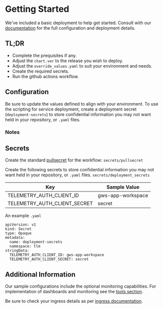 # Getting Started
We've included a basic deployment to help get started.
Consult with our [documentation](all.docs.genesys.com/TLM/Current/TLMPEGuide) for the full configuration and deployment details.

## TL;DR
- Complete the prequisites if any.
- Adjust the `chart.ver` to the release you wish to deploy.
- Adjust the `override_values.yaml` to suit your environment and needs.
- Create the required secrets.
- Run the github actions workflow.

## Configuration

Be sure to update the values defined to align with your environment.
To use the scripting for service deployment, create a deployment secret (`deployment-secrets`) to store confidential information you may not want held in your repository, or `.yaml` files. 

### Notes


## Secrets 
Create the standard [pullsecret](../#-considerations) for the workflow: 
`secrets/pullsecret`

Create the following secrets to store confidential information you may not want held in your repository, or `.yaml` files. 
`secrets/deployment_secrets`

|Key|Sample Value|
|-|-|
TELEMETRY_AUTH_CLIENT_ID| gws-app-workspace
TELEMETRY_AUTH_CLIENT_SECRET| secret

An example `.yaml`
```
apiVersion: v1
kind: Secret
type: Opaque
metadata:
  name: deployment-secrets
  namespace: tlm
stringData:
  TELEMETRY_AUTH_CLIENT_ID: gws-app-workspace
  TELEMETRY_AUTH_CLIENT_SECRET: secret
```


## Additional Information

Our sample configurations include the optional monitoring capabilities. For implementation of dashboards and monitoring see the [tools section](/tools).

Be sure to check your ingress details as per [ingress documentation](/doc/ingress.md).